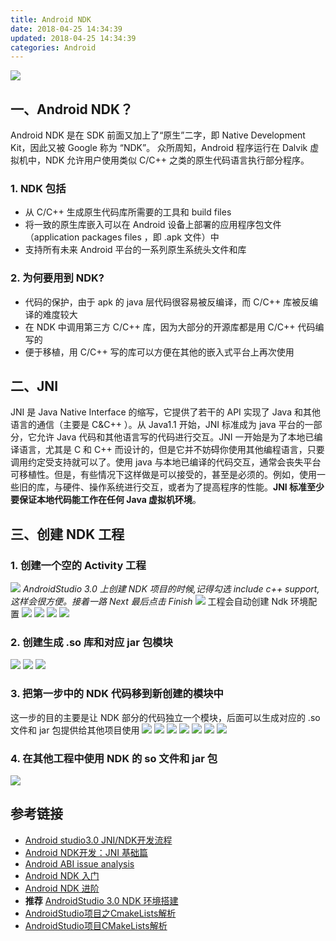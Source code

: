 ```yaml
---
title: Android NDK
date: 2018-04-25 14:34:39
updated: 2018-04-25 14:34:39
categories: Android
---
```



![](http://images.jessechiu.com/android-ndk.jpg)

## 一、Android NDK？
Android NDK 是在 SDK 前面又加上了“原生”二字，即 Native Development Kit，因此又被 Google 称为 “NDK”。
众所周知，Android 程序运行在 Dalvik 虚拟机中，NDK 允许用户使用类似 C/C++ 之类的原生代码语言执行部分程序。

### 1. NDK 包括
- 从 C/C++ 生成原生代码库所需要的工具和 build files
- 将一致的原生库嵌入可以在 Android 设备上部署的应用程序包文件（application packages files ，即 .apk 文件）中
- 支持所有未来 Android 平台的一系列原生系统头文件和库

### 2. 为何要用到 NDK?
- 代码的保护，由于 apk 的 java 层代码很容易被反编译，而 C/C++ 库被反编译的难度较大
- 在 NDK 中调用第三方 C/C++ 库，因为大部分的开源库都是用 C/C++ 代码编写的
- 便于移植，用 C/C++ 写的库可以方便在其他的嵌入式平台上再次使用


## 二、JNI
JNI 是 Java Native Interface 的缩写，它提供了若干的 API 实现了 Java 和其他语言的通信（主要是 C&C++ ）。从 Java1.1 开始，JNI 标准成为 java 平台的一部分，它允许 Java 代码和其他语言写的代码进行交互。JNI 一开始是为了本地已编译语言，尤其是 C 和 C++ 而设计的，但是它并不妨碍你使用其他编程语言，只要调用约定受支持就可以了。使用 java 与本地已编译的代码交互，通常会丧失平台可移植性。但是，有些情况下这样做是可以接受的，甚至是必须的。例如，使用一些旧的库，与硬件、操作系统进行交互，或者为了提高程序的性能。**JNI 标准至少要保证本地代码能工作在任何 Java 虚拟机环境**。


## 三、创建 NDK 工程
### 1. 创建一个空的 Activity 工程
![](http://images.jessechiu.com/ndk-1.png)
*AndroidStudio 3.0 上创建 NDK 项目的时候,记得勾选 include c++ support,这样会很方便。接着一路 Next 最后点击 Finish*
![](http://images.jessechiu.com/ndk-2.png)
工程会自动创建 Ndk 环境配置
![](http://images.jessechiu.com/ndk-3.png)
![](http://images.jessechiu.com/ndk-4.png)
![](http://images.jessechiu.com/ndk-5.png)
![](http://images.jessechiu.com/ndk-6.png)

### 2. 创建生成 .so 库和对应 jar 包模块
![](http://images.jessechiu.com/ndk-7.png)
![](http://images.jessechiu.com/ndk-8.png)
![](http://images.jessechiu.com/ndk-9.png)

### 3. 把第一步中的 NDK 代码移到新创建的模块中
这一步的目的主要是让 NDK 部分的代码独立一个模块，后面可以生成对应的 .so 文件和 jar 包提供给其他项目使用
![](http://images.jessechiu.com/ndk-10.png)
![](http://images.jessechiu.com/ndk-11.png)
![](http://images.jessechiu.com/ndk-12.png)
![](http://images.jessechiu.com/ndk-13.png)
![](http://images.jessechiu.com/ndk-14.png)
![](http://images.jessechiu.com/ndk-15.png)
![](http://images.jessechiu.com/ndk-16.png)


### 4. 在其他工程中使用 NDK 的 so 文件和 jar 包
![](http://images.jessechiu.com/ndk-17.png)



## 参考链接
- [Android studio3.0 JNI/NDK开发流程](https://www.jianshu.com/p/a37782b56770)
- [Android NDK开发：JNI 基础篇](https://www.jianshu.com/p/ac00d59993aa)
- [Android ABI issue analysis](https://www.jianshu.com/p/18a8a4e6af3f)
- [Android NDK 入门](https://www.imooc.com/learn/411)
- [Android NDK 进阶](https://www.imooc.com/learn/918)
- **推荐** [AndroidStudio 3.0 NDK 环境搭建](http://pvphero.github.io/2018/02/08/AS3NDKEnvironment/)
- [AndroidStudio项目之CmakeLists解析](https://blog.csdn.net/pvpheroszw/article/details/79296257)
- [AndroidStudio项目CMakeLists解析](https://www.cnblogs.com/chenxibobo/p/7678389.html)

